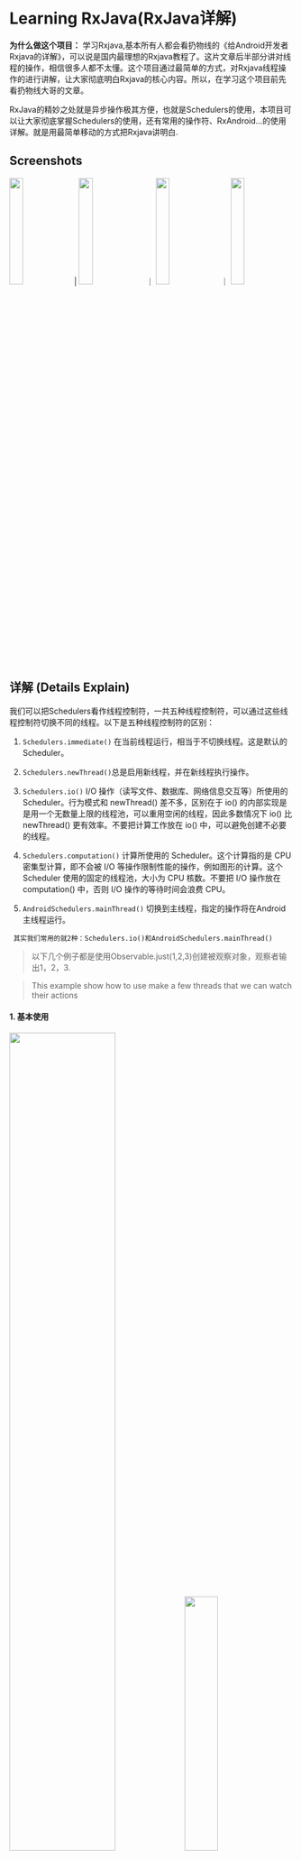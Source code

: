 # Learning RxJava(RxJava详解)  
**为什么做这个项目：** 学习Rxjava,基本所有人都会看扔物线的《给Android开发者Rxjava的详解》，可以说是国内最理想的Rxjava教程了。这片文章后半部分讲对线程的操作，相信很多人都不太懂。这个项目通过最简单的方式，对Rxjava线程操作的进行讲解，让大家彻底明白Rxjava的核心内容。所以，在学习这个项目前先看扔物线大哥的文章。

RxJava的精妙之处就是异步操作极其方便，也就是Schedulers的使用，本项目可以让大家彻底掌握Schedulers的使用，还有常用的操作符、RxAndroid...的使用详解。就是用最简单移动的方式把Rxjava讲明白.

## Screenshots


 <img src="screenshots/just.gif" width="22%" /> | <img src="screenshots/just6.gif" width="22%" />  ｜ <img src="screenshots/polling.gif" width="22%" /> ｜ <img src="screenshots/rxjavaretrofit.gif" width="22%" />


## 详解 (Details Explain)
我们可以把Schedulers看作线程控制符，一共五种线程控制符，可以通过这些线程控制符切换不同的线程。以下是五种线程控制符的区别：

1. `Schedulers.immediate()` 在当前线程运行，相当于不切换线程。这是默认的 Scheduler。



2. `Schedulers.newThread()`总是启用新线程，并在新线程执行操作。



3. `Schedulers.io()` I/O 操作（读写文件、数据库、网络信息交互等）所使用的 Scheduler。行为模式和 newThread() 差不多，区别在于 io() 的内部实现是是用一个无数量上限的线程池，可以重用空闲的线程，因此多数情况下 io() 比 newThread() 更有效率。不要把计算工作放在 io() 中，可以避免创建不必要的线程。


4. `Schedulers.computation()` 计算所使用的 Scheduler。这个计算指的是 CPU 密集型计算，即不会被 I/O 等操作限制性能的操作，例如图形的计算。这个 Scheduler 使用的固定的线程池，大小为 CPU 核数。不要把 I/O 操作放在 computation() 中，否则 I/O 操作的等待时间会浪费 CPU。


5. `AndroidSchedulers.mainThread()` 切换到主线程，指定的操作将在Android 主线程运行。
    


` 其实我们常用的就2种：Schedulers.io()和AndroidSchedulers.mainThread()`

> 以下几个例子都是使用Observable.just(1,2,3)创建被观察对象，观察者输出1，2，3. 

> This example show how to use make a few threads that we can watch their actions    


#### 1. 基本使用
<img src="screenshots/just.png" width="61%" />
 <img src="screenshots/just.gif" width="34%" />
 <img src="screenshots/justp.png" width="96%" />
 
#### 2. 使用 subscribeOn(Schedulers.io())设置被观察者的线程
<img src="screenshots/just1.png" width="61%" />
 <img src="screenshots/just1.gif" width="34%" />
 <img src="screenshots/just1p.png" width="96%" /> 
  > 以下几个例子中看不出被观察者发生在什么线程，使用Observeble.create()创建被观察者可以看出发生在什么线程，可参看源码中的其它Demo。
  
#### 3. 使用 subscribeOn(Schedulers.io()) 和 observeOn() 设置被观察者和观察者的线程

<img src="screenshots/just2.png" width="61%" />
 <img src="screenshots/just2.gif" width="34%" />
 <img src="screenshots/just2p.png" width="96%" />  

#### 4. 使用Schedulers.io()指定被观察者产生事件的线程,然后使用Map对数据转换，这里只是在每个数据后面加‘a’。

<img src="screenshots/just3.png" width="61%" />
 <img src="screenshots/just3.gif" width="34%" />
 <img src="screenshots/just3p.png" width="96%" />  

 
#### 5. 使用Schedulers.io()指定被观察者产生事件的线程,使用Map对数据转换，在每个数据后面加‘a’，使用AndroidSchedulers.mainThread()切换到主线程，然后使用Map变换，每个数据后加‘b’，输出结果。

<img src="screenshots/just4.png" width="61%" />
 <img src="screenshots/just4.gif" width="34%" />
 <img src="screenshots/just4p.png" width="96%" />  

#### 6. 使用Schedulers.io()指定被观察者产生事件的线程,使用Map对数据转换，在每个数据后面加‘a’，使用AndroidSchedulers.mainThread()切换到主线程，然后使用Map变换，每个数据后加‘b’，再用Schedulers.io()切换线程，用Map对数据加‘c’，输出结果。

<img src="screenshots/just5.png" width="61%" />
 <img src="screenshots/just5.gif" width="34%" />
 <img src="screenshots/just5p.png" width="96%" />  
 
#### 7.这个例子不同的是使用了两次subscribeOn()来指定被观察者的线程，最终最上面的subscribeOn()起作用，下面的subscribeOn()不起作用。然后使用Map对数据转换，这里只是在每个数据后面加‘a’，使用Schedulers.io()切换线程，然后使用Map变换，每个数据后加‘b’，再用AndroidSchedulers.mainThread()切换主线程，用Map对数据加‘c’，最后再切换到非主线程，输出结果。

<img src="screenshots/just6.png" width="58%" />
 <img src="screenshots/just6.gif" width="34%" />
 <img src="screenshots/just6p.png" width="96%" />
 
>最终发现设置被观察者的线程只有最上面的起作用，下面的不起作用。

`更多的例子请看源码`
 
## About me

An android developer in Beijing.Welcome to offer me an [Interview invitation](mailto:maat.xing@gmail.com). If you have any new idea about this project, feel free to [contact me](mailto:maat.xing@gmail.com). :smiley:






License
=======

    Copyright 2016 Maat


    Licensed under the Apache License, Version 2.0 (the "License");
    you may not use this file except in compliance with the License.
    You may obtain a copy of the License at

       http://www.apache.org/licenses/LICENSE-2.0

    Unless required by applicable law or agreed to in writing, software
    distributed under the License is distributed on an "AS IS" BASIS,
    WITHOUT WARRANTIES OR CONDITIONS OF ANY KIND, either express or implied.
    See the License for the specific language governing permissions and
    limitations under the License.

